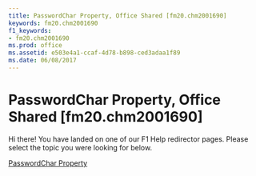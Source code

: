 ```yaml
---
title: PasswordChar Property, Office Shared [fm20.chm2001690]
keywords: fm20.chm2001690
f1_keywords:
- fm20.chm2001690
ms.prod: office
ms.assetid: e503e4a1-ccaf-4d78-b898-ced3adaa1f89
ms.date: 06/08/2017
---
```



# PasswordChar Property, Office Shared [fm20.chm2001690]

Hi there! You have landed on one of our F1 Help redirector pages. Please select the topic you were looking for below.

[PasswordChar Property](http://msdn.microsoft.com/library/2dd645b2-fe8d-a644-b796-e0595627cbb8%28Office.15%29.aspx)

